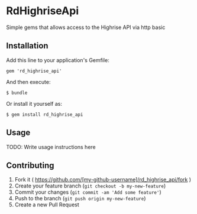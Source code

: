 # RdHighriseApi

Simple gems that allows access to the Highrise API via http basic

## Installation

Add this line to your application's Gemfile:

    gem 'rd_highrise_api'

And then execute:

    $ bundle

Or install it yourself as:

    $ gem install rd_highrise_api

## Usage

TODO: Write usage instructions here

## Contributing

1. Fork it ( https://github.com/[my-github-username]/rd_highrise_api/fork )
2. Create your feature branch (`git checkout -b my-new-feature`)
3. Commit your changes (`git commit -am 'Add some feature'`)
4. Push to the branch (`git push origin my-new-feature`)
5. Create a new Pull Request

